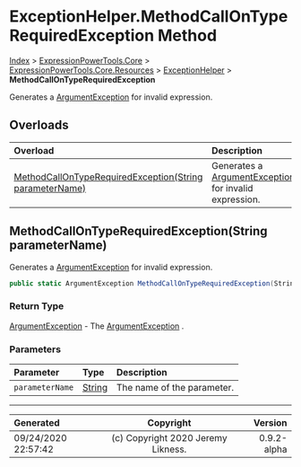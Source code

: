 ﻿# ExceptionHelper.MethodCallOnTypeRequiredException Method

[Index](../index.md) > [ExpressionPowerTools.Core](ExpressionPowerTools.Core.a.md) > [ExpressionPowerTools.Core.Resources](ExpressionPowerTools.Core.Resources.n.md) > [ExceptionHelper](ExpressionPowerTools.Core.Resources.ExceptionHelper.cs.md) > **MethodCallOnTypeRequiredException**

Generates a [ArgumentException](https://docs.microsoft.com/dotnet/api/system.argumentexception) for invalid expression.

## Overloads

| Overload | Description |
| :-- | :-- |
| [MethodCallOnTypeRequiredException(String parameterName)](#methodcallontyperequiredexceptionstring-parametername) | Generates a [ArgumentException](https://docs.microsoft.com/dotnet/api/system.argumentexception) for invalid expression. |
## MethodCallOnTypeRequiredException(String parameterName)

Generates a [ArgumentException](https://docs.microsoft.com/dotnet/api/system.argumentexception) for invalid expression.

```csharp
public static ArgumentException MethodCallOnTypeRequiredException(String parameterName)
```

### Return Type

 [ArgumentException](https://docs.microsoft.com/dotnet/api/system.argumentexception)  - The [ArgumentException](https://docs.microsoft.com/dotnet/api/system.argumentexception) .

### Parameters

| Parameter | Type | Description |
| :-- | :-- | :-- |
| `parameterName` | [String](https://docs.microsoft.com/dotnet/api/system.string) | The name of the parameter. |



---

| Generated | Copyright | Version |
| :-- | :-: | --: |
| 09/24/2020 22:57:42 | (c) Copyright 2020 Jeremy Likness. | 0.9.2-alpha |
